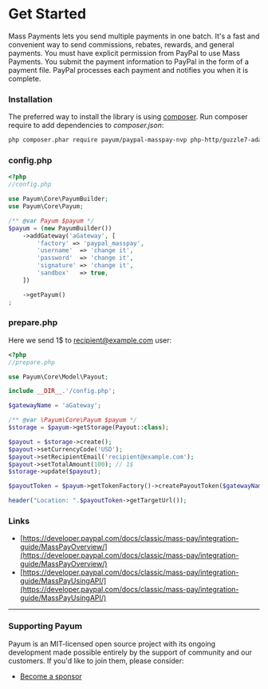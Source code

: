 # Get Started

Mass Payments lets you send multiple payments in one batch. It's a fast and convenient way to send commissions, rebates, rewards, and general payments. You must have explicit permission from PayPal to use Mass Payments. You submit the payment information to PayPal in the form of a payment file. PayPal processes each payment and notifies you when it is complete.

### Installation

The preferred way to install the library is using [composer](http://getcomposer.org/). Run composer require to add dependencies to _composer.json_:

```bash
php composer.phar require payum/paypal-masspay-nvp php-http/guzzle7-adapter
```

### config.php

```php
<?php
//config.php

use Payum\Core\PayumBuilder;
use Payum\Core\Payum;

/** @var Payum $payum */
$payum = (new PayumBuilder())
    ->addGateway('aGateway', [
        'factory' => 'paypal_masspay',
        'username'  => 'change it',
        'password'  => 'change it',
        'signature' => 'change it',
        'sandbox'   => true,
    ])

    ->getPayum()
;
```

### prepare.php

Here we send 1$ to recipient@example.com user:

```php
<?php
//prepare.php

use Payum\Core\Model\Payout;

include __DIR__.'/config.php';

$gatewayName = 'aGateway';

/** @var \Payum\Core\Payum $payum */
$storage = $payum->getStorage(Payout::class);

$payout = $storage->create();
$payout->setCurrencyCode('USD');
$payout->setRecipientEmail('recipient@example.com');
$payout->setTotalAmount(100); // 1$
$storage->update($payout);

$payoutToken = $payum->getTokenFactory()->createPayoutToken($gatewayName, $payout, 'done.php');

header("Location: ".$payoutToken->getTargetUrl());
```

### Links

* [https://developer.paypal.com/docs/classic/mass-pay/integration-guide/MassPayOverview/](https://developer.paypal.com/docs/classic/mass-pay/integration-guide/MassPayOverview/)
* [https://developer.paypal.com/docs/classic/mass-pay/integration-guide/MassPayUsingAPI/](https://developer.paypal.com/docs/classic/mass-pay/integration-guide/MassPayUsingAPI/)

***

### Supporting Payum

Payum is an MIT-licensed open source project with its ongoing development made possible entirely by the support of community and our customers. If you'd like to join them, please consider:

* [Become a sponsor](https://github.com/sponsors/Payum)
